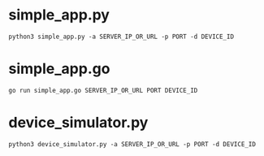 # simple_app.py

```
python3 simple_app.py -a SERVER_IP_OR_URL -p PORT -d DEVICE_ID
```
# simple_app.go
```
go run simple_app.go SERVER_IP_OR_URL PORT DEVICE_ID
```
# device_simulator.py
```
python3 device_simulator.py -a SERVER_IP_OR_URL -p PORT -d DEVICE_ID
```

